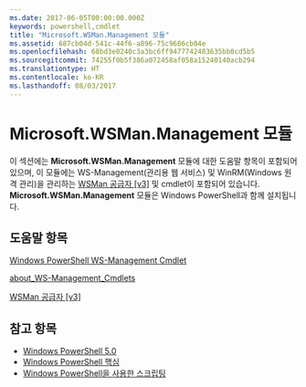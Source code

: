 ```yaml
---
ms.date: 2017-06-05T00:00:00.000Z
keywords: powershell,cmdlet
title: "Microsoft.WSMan.Management 모듈"
ms.assetid: 687cb04d-541c-44f6-a896-75c9686cb04e
ms.openlocfilehash: 68bd3e0240c3a3bc6ff9477742483635bb0cd5b5
ms.sourcegitcommit: 74255f0b5f386a072458af058a15240140acb294
ms.translationtype: HT
ms.contentlocale: ko-KR
ms.lasthandoff: 08/03/2017
---
```

# <a name="microsoftwsmanmanagement-module"></a>Microsoft.WSMan.Management 모듈
이 섹션에는 **Microsoft.WSMan.Management** 모듈에 대한 도움말 항목이 포함되어 있으며, 이 모듈에는 WS-Management(관리용 웹 서비스) 및 WinRM(Windows 원격 관리)을 관리하는 [WSMan 공급자 [v3]](https://technet.microsoft.com/en-us/library/4c3d8d36-4f7a-4211-996f-64110e4b2eb7) 및 cmdlet이 포함되어 있습니다. **Microsoft.WSMan.Management** 모듈은 Windows PowerShell과 함께 설치됩니다.

## <a name="help-topics"></a>도움말 항목
[Windows PowerShell WS-Management Cmdlet](http://go.microsoft.com/fwlink/?LinkID=245863)

[about_WS-Management_Cmdlets](https://technet.microsoft.com/en-us/library/6ed3370a-ea10-45a5-9493-696aeace27ed)

[WSMan 공급자 [v3]](https://technet.microsoft.com/en-us/library/4c3d8d36-4f7a-4211-996f-64110e4b2eb7)

## <a name="see-also"></a>참고 항목
- [Windows PowerShell 5.0](Windows-PowerShell-5.0.md)
- [Windows PowerShell 핵심](https://technet.microsoft.com/en-us/library/4b75f1e4-f327-48f3-92ab-bf5435094d41)
- [Windows PowerShell을 사용한 스크립팅](../../getting-started/fundamental/Scripting-with-Windows-PowerShell.md)


